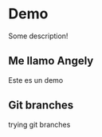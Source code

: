 # Demo

Some description!

## Me llamo Angely

Este es un demo

## Git branches

trying git branches

